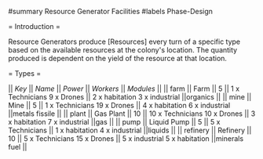 #summary Resource Generator Facilities
#labels Phase-Design

= Introduction =

Resource Generators produce [Resources] every turn of a specific type based on the available resources at the colony's location.  The quantity produced is dependent on the yield of the resource at that location.

= Types =

|| *Key* || *Name* || *Power* || *Workers* || *Modules* ||
|| farm || Farm || 5 || 1 x Technicians 9 x Drones  || 2 x habitation 3 x industrial  ||organics  ||
|| mine || Mine || 5 || 1 x Technicians 19 x Drones  || 4 x habitation 6 x industrial  ||metals fissile  ||
|| plant || Gas Plant || 10 || 10 x Technicians 10 x Drones  || 3 x habitation 7 x industrial  ||gas  ||
|| pump || Liquid Pump || 5 || 5 x Technicians  || 1 x habitation 4 x industrial  ||liquids  ||
|| refinery || Refinery || 10 || 5 x Technicians 15 x Drones  || 5 x industrial 5 x habitation  ||minerals fuel  ||
 
 